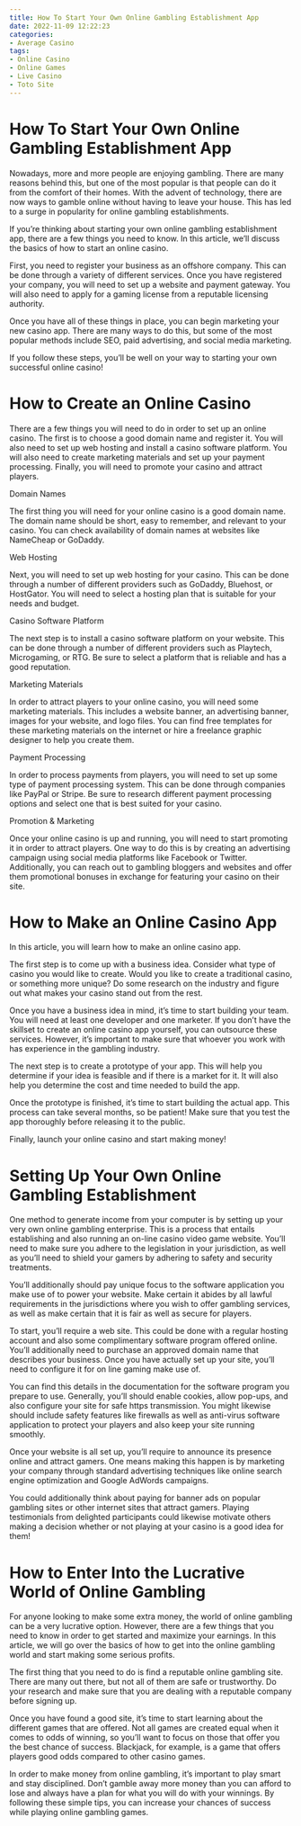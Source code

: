```yaml
---
title: How To Start Your Own Online Gambling Establishment App
date: 2022-11-09 12:22:23
categories:
- Average Casino
tags:
- Online Casino
- Online Games
- Live Casino
- Toto Site
---
```



#  How To Start Your Own Online Gambling Establishment App

Nowadays, more and more people are enjoying gambling. There are many reasons behind this, but one of the most popular is that people can do it from the comfort of their homes. With the advent of technology, there are now ways to gamble online without having to leave your house. This has led to a surge in popularity for online gambling establishments.

If you’re thinking about starting your own online gambling establishment app, there are a few things you need to know. In this article, we’ll discuss the basics of how to start an online casino.

First, you need to register your business as an offshore company. This can be done through a variety of different services. Once you have registered your company, you will need to set up a website and payment gateway. You will also need to apply for a gaming license from a reputable licensing authority.

Once you have all of these things in place, you can begin marketing your new casino app. There are many ways to do this, but some of the most popular methods include SEO, paid advertising, and social media marketing.

If you follow these steps, you’ll be well on your way to starting your own successful online casino!

#  How to Create an Online Casino

There are a few things you will need to do in order to set up an online casino. The first is to choose a good domain name and register it. You will also need to set up web hosting and install a casino software platform. You will also need to create marketing materials and set up your payment processing. Finally, you will need to promote your casino and attract players.

Domain Names

The first thing you will need for your online casino is a good domain name. The domain name should be short, easy to remember, and relevant to your casino. You can check availability of domain names at websites like NameCheap or GoDaddy.

Web Hosting

Next, you will need to set up web hosting for your casino. This can be done through a number of different providers such as GoDaddy, Bluehost, or HostGator. You will need to select a hosting plan that is suitable for your needs and budget.

Casino Software Platform

The next step is to install a casino software platform on your website. This can be done through a number of different providers such as Playtech, Microgaming, or RTG. Be sure to select a platform that is reliable and has a good reputation.

Marketing Materials

In order to attract players to your online casino, you will need some marketing materials. This includes a website banner, an advertising banner, images for your website, and logo files. You can find free templates for these marketing materials on the internet or hire a freelance graphic designer to help you create them.

Payment Processing

In order to process payments from players, you will need to set up some type of payment processing system. This can be done through companies like PayPal or Stripe. Be sure to research different payment processing options and select one that is best suited for your casino.


Promotion & Marketing 

Once your online casino is up and running, you will need to start promoting it in order to attract players. One way to do this is by creating an advertising campaign using social media platforms like Facebook or Twitter. Additionally, you can reach out to gambling bloggers and websites and offer them promotional bonuses in exchange for featuring your casino on their site.

#  How to Make an Online Casino App

In this article, you will learn how to make an online casino app.

The first step is to come up with a business idea. Consider what type of casino you would like to create. Would you like to create a traditional casino, or something more unique? Do some research on the industry and figure out what makes your casino stand out from the rest.

Once you have a business idea in mind, it’s time to start building your team. You will need at least one developer and one marketer. If you don’t have the skillset to create an online casino app yourself, you can outsource these services. However, it’s important to make sure that whoever you work with has experience in the gambling industry.

The next step is to create a prototype of your app. This will help you determine if your idea is feasible and if there is a market for it. It will also help you determine the cost and time needed to build the app.

Once the prototype is finished, it’s time to start building the actual app. This process can take several months, so be patient! Make sure that you test the app thoroughly before releasing it to the public.

Finally, launch your online casino and start making money!

#  Setting Up Your Own Online Gambling Establishment

One method to generate income from your computer is by setting up your very own online gambling enterprise. This is a process that entails establishing and also running an on-line casino video game website. You’ll need to make sure you adhere to the legislation in your jurisdiction, as well as you’ll need to shield your gamers by adhering to safety and security treatments.

You’ll additionally should pay unique focus to the software application you make use of to power your website. Make certain it abides by all lawful requirements in the jurisdictions where you wish to offer gambling services, as well as make certain that it is fair as well as secure for players.

To start, you’ll require a web site. This could be done with a regular hosting account and also some complimentary software program offered online. You’ll additionally need to purchase an approved domain name that describes your business. Once you have actually set up your site, you’ll need to configure it for on line gaming make use of.

You can find this details in the documentation for the software program you prepare to use. Generally, you’ll should enable cookies, allow pop-ups, and also configure your site for safe https transmission. You might likewise should include safety features like firewalls as well as anti-virus software application to protect your players and also keep your site running smoothly.

Once your website is all set up, you’ll require to announce its presence online and attract gamers. One means making this happen is by marketing your company through standard advertising techniques like online search engine optimization and Google AdWords campaigns.

You could additionally think about paying for banner ads on popular gambling sites or other internet sites that attract gamers. Playing testimonials from delighted participants could likewise motivate others making a decision whether or not playing at your casino is a good idea for them!

#  How to Enter Into the Lucrative World of Online Gambling

For anyone looking to make some extra money, the world of online gambling can be a very lucrative option. However, there are a few things that you need to know in order to get started and maximize your earnings. In this article, we will go over the basics of how to get into the online gambling world and start making some serious profits.

The first thing that you need to do is find a reputable online gambling site. There are many out there, but not all of them are safe or trustworthy. Do your research and make sure that you are dealing with a reputable company before signing up.

Once you have found a good site, it’s time to start learning about the different games that are offered. Not all games are created equal when it comes to odds of winning, so you’ll want to focus on those that offer you the best chance of success. Blackjack, for example, is a game that offers players good odds compared to other casino games.

In order to make money from online gambling, it’s important to play smart and stay disciplined. Don’t gamble away more money than you can afford to lose and always have a plan for what you will do with your winnings. By following these simple tips, you can increase your chances of success while playing online gambling games.